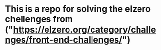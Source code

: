 # This is a repo for solving the elzero chellenges from ("https://elzero.org/category/challenges/front-end-challenges/")
